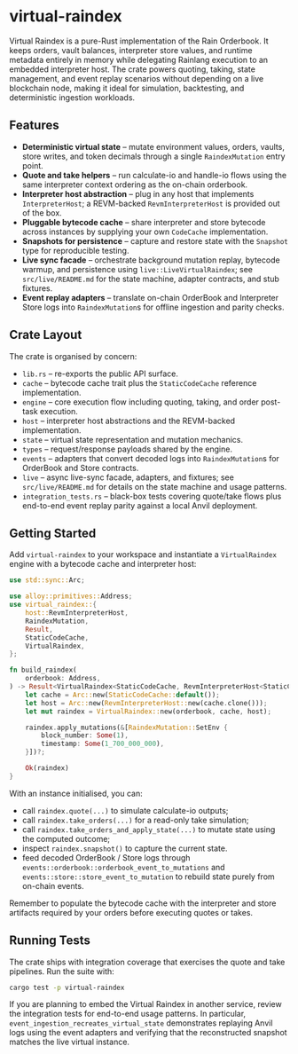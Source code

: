 # virtual-raindex

Virtual Raindex is a pure-Rust implementation of the Rain Orderbook. It keeps 
orders, vault balances, interpreter store values, and runtime metadata entirely
in memory while delegating Rainlang execution to an embedded interpreter host.
The crate powers quoting, taking, state management, and event replay
scenarios without depending on a live blockchain node, making it ideal for
simulation, backtesting, and deterministic ingestion workloads.

## Features

- **Deterministic virtual state** – mutate environment values, orders, vaults,
  store writes, and token decimals through a single `RaindexMutation` entry
  point.
- **Quote and take helpers** – run calculate-io and handle-io flows using the
  same interpreter context ordering as the on-chain orderbook.
- **Interpreter host abstraction** – plug in any host that implements
  `InterpreterHost`; a REVM-backed `RevmInterpreterHost` is provided out of the
  box.
- **Pluggable bytecode cache** – share interpreter and store bytecode across
  instances by supplying your own `CodeCache` implementation.
- **Snapshots for persistence** – capture and restore state with the `Snapshot`
  type for reproducible testing.
- **Live sync facade** – orchestrate background mutation replay, bytecode
  warmup, and persistence using `live::LiveVirtualRaindex`; see
  `src/live/README.md` for the state machine, adapter contracts, and stub
  fixtures.
- **Event replay adapters** – translate on-chain OrderBook and Interpreter
  Store logs into `RaindexMutation`s for offline ingestion and parity checks.

## Crate Layout

The crate is organised by concern:

- `lib.rs` – re-exports the public API surface.
- `cache` – bytecode cache trait plus the `StaticCodeCache` reference
  implementation.
- `engine` – core execution flow including quoting, taking, and order
  post-task execution.
- `host` – interpreter host abstractions and the REVM-backed implementation.
- `state` – virtual state representation and mutation mechanics.
- `types` – request/response payloads shared by the engine.
- `events` – adapters that convert decoded logs into `RaindexMutation`s for
  OrderBook and Store contracts.
- `live` – async live-sync facade, adapters, and fixtures; see
  `src/live/README.md` for details on the state machine and usage patterns.
- `integration_tests.rs` – black-box tests covering quote/take flows plus
  end-to-end event replay parity against a local Anvil deployment.

## Getting Started

Add `virtual-raindex` to your workspace and instantiate a `VirtualRaindex`
engine with a bytecode cache and interpreter host:

```rust
use std::sync::Arc;

use alloy::primitives::Address;
use virtual_raindex::{
    host::RevmInterpreterHost,
    RaindexMutation,
    Result,
    StaticCodeCache,
    VirtualRaindex,
};

fn build_raindex(
    orderbook: Address,
) -> Result<VirtualRaindex<StaticCodeCache, RevmInterpreterHost<StaticCodeCache>>> {
    let cache = Arc::new(StaticCodeCache::default());
    let host = Arc::new(RevmInterpreterHost::new(cache.clone()));
    let mut raindex = VirtualRaindex::new(orderbook, cache, host);

    raindex.apply_mutations(&[RaindexMutation::SetEnv {
        block_number: Some(1),
        timestamp: Some(1_700_000_000),
    }])?;

    Ok(raindex)
}
```

With an instance initialised, you can:

- call `raindex.quote(...)` to simulate calculate-io outputs;
- call `raindex.take_orders(...)` for a read-only take simulation;
- call `raindex.take_orders_and_apply_state(...)` to mutate state using the
  computed outcome;
- inspect `raindex.snapshot()` to capture the current state.
- feed decoded OrderBook / Store logs through `events::orderbook::orderbook_event_to_mutations`
  and `events::store::store_event_to_mutation` to rebuild state purely from
  on-chain events.

Remember to populate the bytecode cache with the interpreter and store
artifacts required by your orders before executing quotes or takes.

## Running Tests

The crate ships with integration coverage that exercises the quote and take
pipelines. Run the suite with:

```bash
cargo test -p virtual-raindex
```

If you are planning to embed the Virtual Raindex in another service, review the
integration tests for end-to-end usage patterns. In particular,
`event_ingestion_recreates_virtual_state` demonstrates replaying Anvil logs using
the event adapters and verifying that the reconstructed snapshot matches the
live virtual instance.

